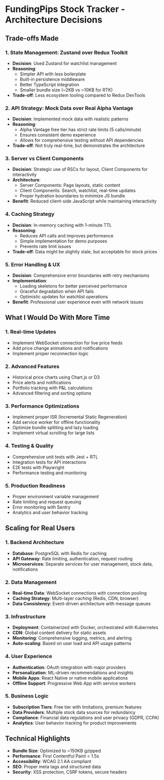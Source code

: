 # FundingPips Stock Tracker - Architecture Decisions

## Trade-offs Made

### 1. **State Management: Zustand over Redux Toolkit**
- **Decision**: Used Zustand for watchlist management
- **Reasoning**: 
  - Simpler API with less boilerplate
  - Built-in persistence middleware
  - Better TypeScript integration
  - Smaller bundle size (~2KB vs ~10KB for RTK)
- **Trade-off**: Less ecosystem tooling compared to Redux DevTools

### 2. **API Strategy: Mock Data over Real Alpha Vantage**
- **Decision**: Implemented mock data with realistic patterns
- **Reasoning**:
  - Alpha Vantage free tier has strict rate limits (5 calls/minute)
  - Ensures consistent demo experience
  - Allows for comprehensive testing without API dependencies
- **Trade-off**: Not truly real-time, but demonstrates the architecture

### 3. **Server vs Client Components**
- **Decision**: Strategic use of RSCs for layout, Client Components for interactivity
- **Architecture**:
  - Server Components: Page layouts, static content
  - Client Components: Search, watchlist, real-time updates
  - Proper hydration boundaries to minimize JS bundle
- **Benefit**: Reduced client-side JavaScript while maintaining interactivity

### 4. **Caching Strategy**
- **Decision**: In-memory caching with 1-minute TTL
- **Reasoning**:
  - Reduces API calls and improves performance
  - Simple implementation for demo purposes
  - Prevents rate limit issues
- **Trade-off**: Data might be slightly stale, but acceptable for stock prices

### 5. **Error Handling & UX**
- **Decision**: Comprehensive error boundaries with retry mechanisms
- **Implementation**:
  - Loading skeletons for better perceived performance
  - Graceful degradation when API fails
  - Optimistic updates for watchlist operations
- **Benefit**: Professional user experience even with network issues

## What I Would Do With More Time

### 1. **Real-time Updates**
- Implement WebSocket connection for live price feeds
- Add price change animations and notifications
- Implement proper reconnection logic

### 2. **Advanced Features**
- Historical price charts using Chart.js or D3
- Price alerts and notifications
- Portfolio tracking with P&L calculations
- Advanced filtering and sorting options

### 3. **Performance Optimizations**
- Implement proper ISR (Incremental Static Regeneration)
- Add service worker for offline functionality
- Optimize bundle splitting and lazy loading
- Implement virtual scrolling for large lists

### 4. **Testing & Quality**
- Comprehensive unit tests with Jest + RTL
- Integration tests for API interactions
- E2E tests with Playwright
- Performance testing and monitoring

### 5. **Production Readiness**
- Proper environment variable management
- Rate limiting and request queuing
- Error monitoring with Sentry
- Analytics and user behavior tracking

## Scaling for Real Users

### 1. **Backend Architecture**
- **Database**: PostgreSQL with Redis for caching
- **API Gateway**: Rate limiting, authentication, request routing
- **Microservices**: Separate services for user management, stock data, notifications

### 2. **Data Management**
- **Real-time Data**: WebSocket connections with connection pooling
- **Caching Strategy**: Multi-layer caching (Redis, CDN, browser)
- **Data Consistency**: Event-driven architecture with message queues

### 3. **Infrastructure**
- **Deployment**: Containerized with Docker, orchestrated with Kubernetes
- **CDN**: Global content delivery for static assets
- **Monitoring**: Comprehensive logging, metrics, and alerting
- **Auto-scaling**: Based on user load and API usage patterns

### 4. **User Experience**
- **Authentication**: OAuth integration with major providers
- **Personalization**: ML-driven recommendations and insights
- **Mobile Apps**: React Native or native mobile applications
- **Offline Support**: Progressive Web App with service workers

### 5. **Business Logic**
- **Subscription Tiers**: Free tier with limitations, premium features
- **Data Providers**: Multiple stock data sources for redundancy
- **Compliance**: Financial data regulations and user privacy (GDPR, CCPA)
- **Analytics**: User behavior tracking for product improvements

## Technical Highlights

- **Bundle Size**: Optimized to ~150KB gzipped
- **Performance**: First Contentful Paint < 1.5s
- **Accessibility**: WCAG 2.1 AA compliant
- **SEO**: Proper meta tags and structured data
- **Security**: XSS protection, CSRF tokens, secure headers
